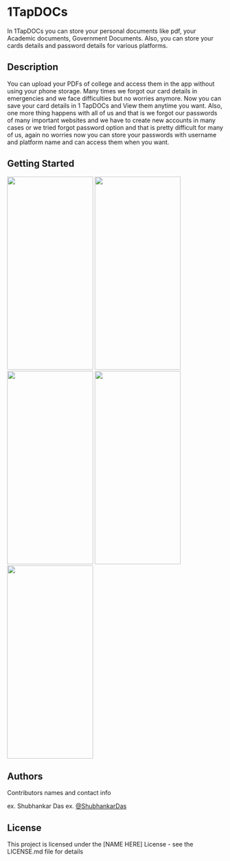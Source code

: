 # 1TapDOCs

In 1TapDOCs you can store your personal documents like pdf, your Academic documents, Government Documents. Also, you can store your cards details and password details for various platforms.

## Description

You can upload your PDFs of college and access them in the app without using your phone storage. Many times we forgot our card details in emergencies and we face difficulties but no worries anymore.  Now you can save your card details in 1 TapDOCs and View them anytime you want. Also, one more thing happens with all of us and that is we forgot our passwords of many important websites and we have to create new accounts in many cases or we tried forgot password option and that is pretty difficult for many of us, again no worries now you can store your passwords with username and platform name and can access them when you want. 

## Getting Started





<img src="https://user-images.githubusercontent.com/78974094/158559318-bdc767e4-0b00-4cfd-af70-058d97a33c33.jpg"  width="200" height="450"/>   <img src="https://user-images.githubusercontent.com/78974094/158559386-9bdb5c1e-ba1b-44bf-b07f-544d4b3dcff1.jpg"  width="200" height="450"/>   <img src="https://user-images.githubusercontent.com/78974094/158559429-6581698f-081b-42f5-951e-790c54ead63b.jpg"  width="200" height="450"/>  <img src="https://user-images.githubusercontent.com/78974094/158559468-901f83b7-ad96-4f22-a3e4-8edaa5c78839.jpg"  width="200" height="450"/>  <img src="https://user-images.githubusercontent.com/78974094/158559492-903dd6fd-e907-4ce0-b20a-4bc311ce67d4.jpg"  width="200" height="450"/>



## Authors

Contributors names and contact info

ex. Shubhankar Das 
ex. [@ShubhankarDas](https://instagram.com/_iamshubhankar)
## License

This project is licensed under the [NAME HERE] License - see the LICENSE.md file for details
